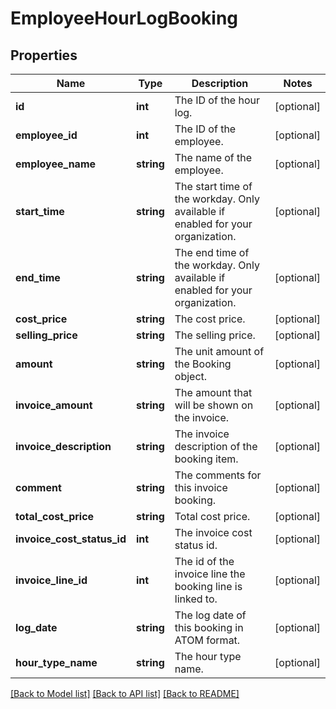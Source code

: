 # EmployeeHourLogBooking

## Properties
Name | Type | Description | Notes
------------ | ------------- | ------------- | -------------
**id** | **int** | The ID of the hour log. | [optional] 
**employee_id** | **int** | The ID of the employee. | [optional] 
**employee_name** | **string** | The name of the employee. | [optional] 
**start_time** | **string** | The start time of the workday. Only available if enabled for your organization. | [optional] 
**end_time** | **string** | The end time of the workday. Only available if enabled for your organization. | [optional] 
**cost_price** | **string** | The cost price. | [optional] 
**selling_price** | **string** | The selling price. | [optional] 
**amount** | **string** | The unit amount of the Booking object. | [optional] 
**invoice_amount** | **string** | The amount that will be shown on the invoice. | [optional] 
**invoice_description** | **string** | The invoice description of the booking item. | [optional] 
**comment** | **string** | The comments for this invoice booking. | [optional] 
**total_cost_price** | **string** | Total cost price. | [optional] 
**invoice_cost_status_id** | **int** | The invoice cost status id. | [optional] 
**invoice_line_id** | **int** | The id of the invoice line the booking line is linked to. | [optional] 
**log_date** | **string** | The log date of this booking in ATOM format. | [optional] 
**hour_type_name** | **string** | The hour type name. | [optional] 

[[Back to Model list]](../README.md#documentation-for-models) [[Back to API list]](../README.md#documentation-for-api-endpoints) [[Back to README]](../README.md)


